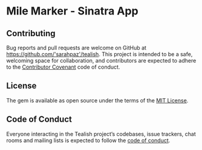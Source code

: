 # Mile Marker - Sinatra App


## Contributing

Bug reports and pull requests are welcome on GitHub at https://github.com/'sarahpaz'/tealish. This project is intended to be a safe, welcoming space for collaboration, and contributors are expected to adhere to the [Contributor Covenant](http://contributor-covenant.org) code of conduct.

## License

The gem is available as open source under the terms of the [MIT License](https://opensource.org/licenses/MIT).

## Code of Conduct

Everyone interacting in the Tealish project’s codebases, issue trackers, chat rooms and mailing lists is expected to follow the [code of conduct](https://github.com/'sarahpaz'/tealish/blob/master/CODE_OF_CONDUCT.md).
